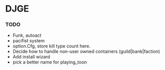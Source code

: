 DJGE
====

### TODO
* Funk, autoact
* pacifist system
* option.Cfg, store kill type count here.
* Decide how to handle non-user owned containers (guild|bank|faction)
* Add install wizard
* pick a better name for playing_toon

